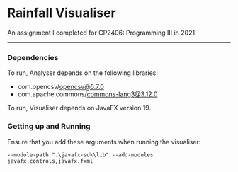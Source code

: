 # Rainfall Visualiser

An assignment I completed for CP2406: Programming III in 2021

---

### Dependencies
To run, Analyser depends on the following libraries:

- com.opencsv/opencsv@5.7.0
- com.apache.commons/commons-lang3@3.12.0

To run, Visualiser depends on JavaFX version 19.

### Getting up and Running

Ensure that you add these arguments when running the visualiser:

`--module-path ".\javafx-sdk\lib" --add-modules javafx.controls,javafx.fxml`
